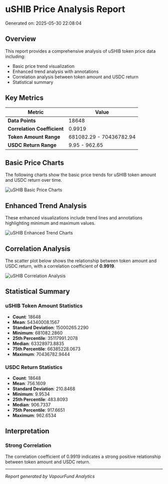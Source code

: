 # uSHIB Price Analysis Report

Generated on: 2025-05-30 22:08:04

## Overview

This report provides a comprehensive analysis of uSHIB token price data including:
- Basic price trend visualization
- Enhanced trend analysis with annotations
- Correlation analysis between token amount and USDC return
- Statistical summary

## Key Metrics

| Metric | Value |
|--------|-------|
| **Data Points** | 18648 |
| **Correlation Coefficient** | 0.9919 |
| **Token Amount Range** | 681082.29 - 70436782.94 |
| **USDC Return Range** | 9.95 - 962.65 |

## Basic Price Charts

The following charts show the basic price trends for uSHIB token amount and USDC return over time.

![uSHIB Basic Price Charts](https://raw.githubusercontent.com/VaporFund/weekly-report/main/chart_images/uSHIB_price_charts.png)

## Enhanced Trend Analysis

These enhanced visualizations include trend lines and annotations highlighting minimum and maximum values.

![uSHIB Enhanced Trend Charts](https://raw.githubusercontent.com/VaporFund/weekly-report/main/chart_images/uSHIB_price_charts_with_trend.png)

## Correlation Analysis

The scatter plot below shows the relationship between token amount and USDC return, with a correlation coefficient of **0.9919**.

![uSHIB Correlation Analysis](https://raw.githubusercontent.com/VaporFund/weekly-report/main/chart_images/uSHIB_relationship_chart.png)

## Statistical Summary

### uSHIB Token Amount Statistics
- **Count**: 18648
- **Mean**: 54340008.1567
- **Standard Deviation**: 15000265.2290
- **Minimum**: 681082.2860
- **25th Percentile**: 35117991.2078
- **Median**: 63328973.8835
- **75th Percentile**: 66385228.0673
- **Maximum**: 70436782.9444

### USDC Return Statistics
- **Count**: 18648
- **Mean**: 756.1609
- **Standard Deviation**: 210.8468
- **Minimum**: 9.9534
- **25th Percentile**: 483.8093
- **Median**: 906.7337
- **75th Percentile**: 917.6651
- **Maximum**: 962.6534

## Interpretation

### Strong Correlation

The correlation coefficient of 0.9919 indicates a strong positive relationship between token amount and USDC return.

---

*Report generated by VapourFund Analytics*
